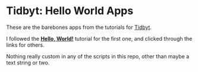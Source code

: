 # Tidbyt: Hello World Apps

These are the barebones apps from the tutorials for [Tidbyt](https://tidbyt.com).

I followed the **[Hello, World!](https://tidbyt.dev/docs/build/build-for-tidbyt)** tutorial for the first one, and clicked through the links for others.

Nothing really custom in any of the scripts in this repo, other than maybe a text string or two.
